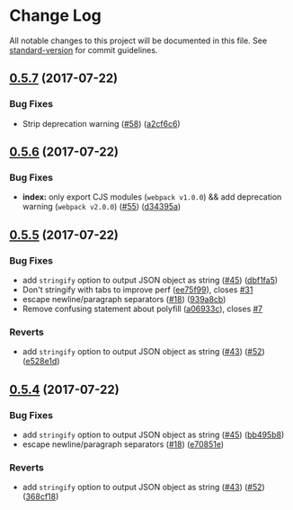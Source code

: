 # Change Log

All notable changes to this project will be documented in this file. See [standard-version](https://github.com/conventional-changelog/standard-version) for commit guidelines.

<a name="0.5.7"></a>
## [0.5.7](https://github.com/webpack/json-loader/compare/v0.5.6...v0.5.7) (2017-07-22)


### Bug Fixes

* Strip deprecation warning ([#58](https://github.com/webpack/json-loader/issues/58)) ([a2cf6c6](https://github.com/webpack/json-loader/commit/a2cf6c6))



<a name="0.5.6"></a>
## [0.5.6](https://github.com/webpack/json-loader/compare/v0.5.5...v0.5.6) (2017-07-22)


### Bug Fixes

* **index:** only export CJS modules (`webpack v1.0.0`) && add deprecation warning (`webpack v2.0.0`) ([#55](https://github.com/webpack/json-loader/issues/55)) ([d34395a](https://github.com/webpack/json-loader/commit/d34395a))



<a name="0.5.5"></a>
## [0.5.5](https://github.com/webpack/json-loader/compare/v0.5.2...v0.5.5) (2017-07-22)


### Bug Fixes

* add `stringify` option to output JSON object as string ([#45](https://github.com/webpack/json-loader/issues/45)) ([dbf1fa5](https://github.com/webpack/json-loader/commit/dbf1fa5))
* Don't stringify with tabs to improve perf ([ee75f99](https://github.com/webpack/json-loader/commit/ee75f99)), closes [#31](https://github.com/webpack/json-loader/issues/31)
* escape newline/paragraph separators ([#18](https://github.com/webpack/json-loader/issues/18)) ([939a8cb](https://github.com/webpack/json-loader/commit/939a8cb))
* Remove confusing statement about polyfill ([a06933c](https://github.com/webpack/json-loader/commit/a06933c)), closes [#7](https://github.com/webpack/json-loader/issues/7)


### Reverts

* add `stringify` option to output JSON object as string ([#43](https://github.com/webpack/json-loader/issues/43)) ([#52](https://github.com/webpack/json-loader/issues/52)) ([e528e1d](https://github.com/webpack/json-loader/commit/e528e1d))



<a name="0.5.4"></a>
## [0.5.4](https://github.com/webpack/json-loader/compare/v0.5.2...v0.5.4) (2017-07-22)


### Bug Fixes

* add `stringify` option to output JSON object as string ([#45](https://github.com/webpack/json-loader/issues/45)) ([bb495b8](https://github.com/webpack/json-loader/commit/bb495b8))
* escape newline/paragraph separators ([#18](https://github.com/webpack/json-loader/issues/18)) ([e70851e](https://github.com/webpack/json-loader/commit/e70851e))


### Reverts

* add `stringify` option to output JSON object as string ([#43](https://github.com/webpack/json-loader/issues/43)) ([#52](https://github.com/webpack/json-loader/issues/52)) ([368cf18](https://github.com/webpack/json-loader/commit/368cf18))
